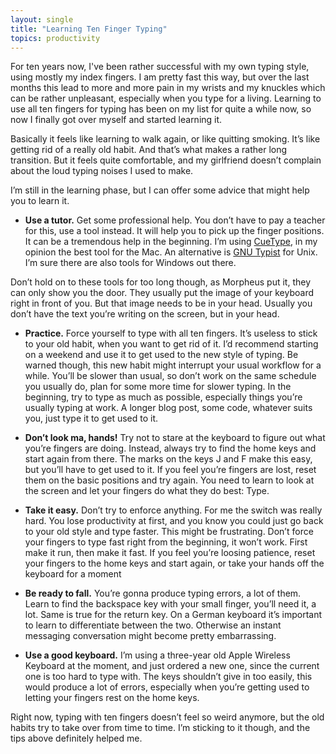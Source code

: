 ```yaml
---
layout: single
title: "Learning Ten Finger Typing"
topics: productivity
---
```

For ten years now, I've been rather successful with my own typing style, using mostly my index fingers. I am pretty fast this way, but over the last months this lead to more and more pain in my wrists and my knuckles which can be rather unpleasant, especially when you type for a living. Learning to use all ten fingers for typing has been on my list for quite a while now, so now I finally got over myself and started learning it.

Basically it feels like learning to walk again, or like quitting smoking. It&rsquo;s like getting rid of a really old habit. And that&rsquo;s what makes a rather long transition. But it feels quite comfortable, and my girlfriend doesn&rsquo;t complain about the loud typing noises I used to make.

I&rsquo;m still in the learning phase, but I can offer some advice that might help you to learn it.

*  **Use a tutor.** Get some professional help. You don&rsquo;t have to pay a teacher for this, use a tool instead. It will help you to pick up the finger positions. It can be a tremendous help in the beginning. I&rsquo;m using [CueType](http://www.daylateanddollarshort.com/sw.php?cuetype), in my opinion the best tool for the Mac. An alternative is [GNU Typist](http://www.gnu.org/software/gtypist/) for Unix. I&rsquo;m sure there are also tools for Windows out there.

  Don&rsquo;t hold on to these tools for too long though, as Morpheus put it, they can only show you the door. They usually put the image of your keyboard right in front of you. But that image needs to be in your head. Usually you don&rsquo;t have the text you&rsquo;re writing on the screen, but in your head.

*  **Practice.** Force yourself to type with all ten fingers. It&rsquo;s useless to stick to your old habit, when you want to get rid of it. I&rsquo;d recommend starting on a weekend and use it to get used to the new style of typing. Be warned though, this new habit might interrupt your usual workflow for a while. You&rsquo;ll be slower than usual, so don&rsquo;t work on the same schedule you usually do, plan for some more time for slower typing. In the beginning, try to type as much as possible, especially things you&rsquo;re usually typing at work. A longer blog post, some code, whatever suits you, just type it to get used to it.

* **Don&rsquo;t look ma, hands!** Try not to stare at the keyboard to figure out what you&rsquo;re fingers are doing. Instead, always try to find the home keys and start again from there. The marks on the keys J and F make this easy, but you&rsquo;ll have to get used to it. If you feel you&rsquo;re fingers are lost, reset them on the basic positions and try again. You need to learn to look at the screen and let your fingers do what they do best: Type.

* **Take it easy.** Don&rsquo;t try to enforce anything. For me the switch was really hard. You lose productivity at first, and you know you could just go back to your old style and type faster. This might be frustrating. Don&rsquo;t force your fingers to type fast right from the beginning, it won&rsquo;t work. First make it run, then make it fast. If you feel you&rsquo;re loosing patience, reset your fingers to the home keys and start again, or take your hands off the keyboard for a moment

* **Be ready to fall.** You&rsquo;re gonna produce typing errors, a lot of them. Learn to find the backspace key with your small finger, you&rsquo;ll need it, a lot. Same is true for the return key. On a German keyboard it&rsquo;s important to learn to differentiate between the two. Otherwise an instant messaging conversation might become pretty embarrassing.

* **Use a good keyboard.** I&rsquo;m using a three-year old Apple Wireless Keyboard at the moment, and just ordered a new one, since the current one is too hard to type with. The keys shouldn&rsquo;t give in too easily, this would produce a lot of errors, especially when you&rsquo;re getting used  to letting your fingers rest on the home keys.

Right now, typing with ten fingers doesn&rsquo;t feel so weird anymore, but the old habits try to take over from time to time. I&rsquo;m sticking to it though, and the tips above definitely helped me.